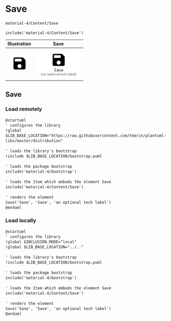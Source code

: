 # Save


```text
material-4/Content/Save
```

```text
include('material-4/Content/Save')
```



| Illustration | Save |
| :---: | :---: |
| ![illustration for Illustration](../../material-4/Content/Save.png) | ![illustration for Save](../../material-4/Content/Save.Local.png) |




## Save

### Load remotely
```plantuml
@startuml
' configures the library
!global $LIB_BASE_LOCATION="https://raw.githubusercontent.com/tmorin/plantuml-libs/master/distribution"

' loads the library's bootstrap
!include $LIB_BASE_LOCATION/bootstrap.puml

' loads the package bootstrap
include('material-4/bootstrap')

' loads the Item which embeds the element Save
include('material-4/Content/Save')

' renders the element
Save('Save', 'Save', 'an optional tech label')
@enduml
```

### Load locally
```plantuml
@startuml
' configures the library
!global $INCLUSION_MODE="local"
!global $LIB_BASE_LOCATION="../.."

' loads the library's bootstrap
!include $LIB_BASE_LOCATION/bootstrap.puml

' loads the package bootstrap
include('material-4/bootstrap')

' loads the Item which embeds the element Save
include('material-4/Content/Save')

' renders the element
Save('Save', 'Save', 'an optional tech label')
@enduml
```

